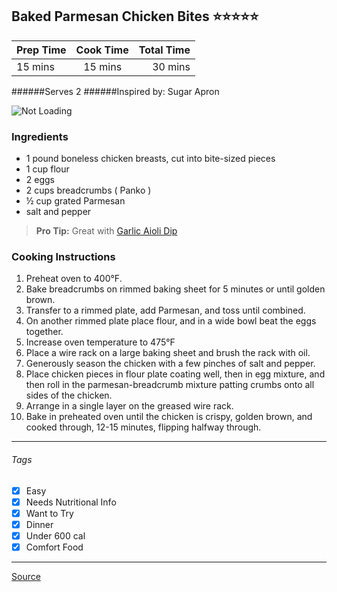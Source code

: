 ## Baked Parmesan Chicken Bites :star::star::star::star::star:

| Prep Time  | Cook Time    | Total Time  |
| ---------- |:------------:| -----------:|
| 15 mins    | 15 mins      | 30 mins     |


######Serves 2
######Inspired by: Sugar Apron

![Not Loading](http://i.imgur.com/SnMMgKGl.png)

### Ingredients

* 1 pound boneless chicken breasts, cut into bite-sized pieces
* 1 cup flour
* 2 eggs
* 2 cups breadcrumbs ( Panko )
* ½ cup grated Parmesan
* salt and pepper

> **Pro Tip:** Great with [Garlic Aioli Dip](https://github.com/abugail/recipes/blob/master/sauces/garlic-aioli.md)

### Cooking Instructions

1. Preheat oven to 400°F.
2. Bake breadcrumbs on rimmed baking sheet for 5 minutes or until golden brown.
3. Transfer to a rimmed plate, add Parmesan, and toss until combined.
4. On another rimmed plate place flour, and in a wide bowl beat the eggs together.
5. Increase oven temperature to 475°F
6. Place a wire rack on a large baking sheet and brush the rack with oil.
7. Generously season the chicken with a few pinches of salt and pepper.
8. Place chicken pieces in flour plate coating well, then in egg mixture, and then roll in the parmesan-breadcrumb mixture patting crumbs onto all sides of the chicken.
9. Arrange in a single layer on the greased wire rack.
10. Bake in preheated oven until the chicken is crispy, golden brown, and cooked through, 12-15 minutes, flipping halfway through.

---

###### Tags
- [x] Easy
- [x] Needs Nutritional Info
- [x] Want to Try
- [x] Dinner
- [x] Under 600 cal
- [x] Comfort Food

---

[Source](http://sugarapron.com/2015/03/20/baked-parmesan-chicken-bites-garlic-aioli/)

